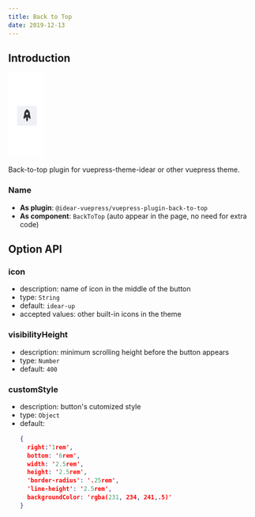 ```yaml
---
title: Back to Top
date: 2019-12-13
---
```


## Introduction

![demo.png](./images/backToTop.png)

Back-to-top plugin for vuepress-theme-idear or other vuepress theme.

### Name

- **As plugin**: `@idear-vuepress/vuepress-plugin-back-to-top`
- **As component**: `BackToTop` (auto appear in the page, no need for extra code)

## Option API

### icon

- description: name of icon in the middle of the button
- type: `String`
- default: `idear-up`
- accepted values: other built-in icons in the theme

### visibilityHeight

- description: minimum scrolling height before the button appears
- type: `Number`
- default: `400`

### customStyle

- description: button's cutomized style
- type: `Object`
- default:
  ```json
  {
    right:'1rem',
    bottom: '6rem',
    width: '2.5rem',
    height: '2.5rem',
    'border-radius': '.25rem',
    'line-height': '2.5rem',
    backgroundColor: 'rgba(231, 234, 241,.5)'
  }
  ```